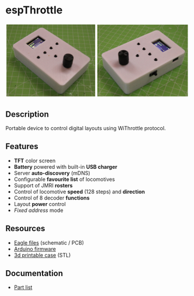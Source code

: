 # espThrottle
![](https://github.com/lucadentella/espThrottle/raw/main/images/throttle-cover.png)

## Description
Portable device to control digital layouts using WiThrottle protocol.

## Features

 - **TFT** color screen
 - **Battery** powered with built-in **USB charger**
 - Server **auto-discovery** (mDNS)
 - Configurable **favourite list** of locomotives
 - Support of JMRI **rosters**
 - Control of locomotive **speed** (128 steps) and **direction**
 - Control of 8 decoder **functions**
 - Layout **power** control
 - *Fixed address* mode

## Resources

 - [Eagle files](https://github.com/lucadentella/espThrottle/tree/main/Eagle) (schematic / PCB)
 - [Arduino firmware](https://github.com/lucadentella/espThrottle/tree/main/Arduino)
 - [3d printable case](https://github.com/lucadentella/espThrottle/tree/main/case) (STL)

## Documentation

 - [Part list](https://github.com/lucadentella/espThrottle/tree/main/documentation/partlist.md)
